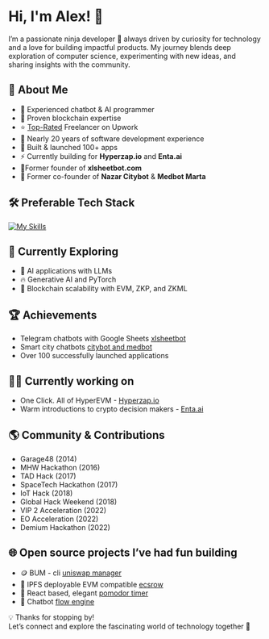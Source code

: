 # Hi, I'm Alex! 👋

I’m a passionate ninja developer 🥷 always driven by curiosity for technology and a love for building impactful products. My journey blends deep exploration of computer science, experimenting with new ideas, and sharing insights with the community.

## 🚀 About Me
- 🤖 Experienced chatbot & AI programmer
- 🔗 Proven blockchain expertise
- ⭐️ [Top-Rated](https://www.upwork.com/freelancers/alexandertymchenko) Freelancer on Upwork
- 🎉 Nearly 20 years of software development experience
- 👷 Built & launched 100+ apps
- ⚡️ Currently building for **Hyperzap.io** and **Enta.ai**
- 🌵Former founder of **xlsheetbot.com**
- 🏥 Former co-founder of **Nazar Citybot** & **Medbot Marta**

## 🛠 Preferable Tech Stack
[![My Skills](https://skillicons.dev/icons?i=python,fastapi,ai,flask,solidity,ts,vuejs,js,nodejs,docker,go,redis,mongodb,postgres,mysql,laravel,php,git,github,bash,linux,ubuntu)](https://skillicons.dev)
## 🌱 Currently Exploring
- 🚀 AI applications with LLMs
- 🔥 Generative AI and PyTorch
- 🔗 Blockchain scalability with EVM, ZKP, and ZKML

## 🏆 Achievements
- Telegram chatbots with Google Sheets [xlsheetbot](https://xlsheetbot.com/)
- Smart city chatbots [citybot and medbot](https://citybot.pro/)
- Over 100 successfully launched applications

## 🧑‍💻 Currently working on
- One Click. All of HyperEVM - [Hyperzap.io](https://hyperzap.io/)
- Warm introductions to crypto decision makers - [Enta.ai](https://www.enta.ai/)

## 🌎 Community & Contributions
 - Garage48 (2014)
- MHW Hackathon (2016)
- TAD Hack (2017)
- SpaceTech Hackathon (2017)
- IoT Hack (2018)
- Global Hack Weekend (2018)
- VIP 2 Acceleration (2022)
- EO Acceleration (2022)
- Demium Hackathon (2022)

## 🌐 Open source projects I’ve had fun building
- 🪙 BUM - cli [uniswap manager](https://github.com/adellantado/uniswap_manager)
- 🏦 IPFS deployable EVM compatible [ecsrow](https://github.com/adellantado/simple-multisig-escrow)
- 🍅 React based, elegant [pomodor timer](https://github.com/adellantado/pomodoro-noir-timer)
- 🤖 Chatbot [flow engine](https://github.com/adellantado/bot-template-framework)

<!-- ##  🤝 I’m looking to collaborate on ... -->

💡 Thanks for stopping by!  
Let’s connect and explore the fascinating world of technology together 🚀

